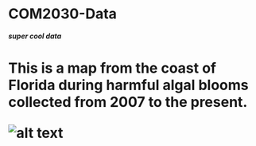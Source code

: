 # COM2030-Data

***__super cool data__***


<h1> This is a map from the coast of Florida during harmful algal blooms collected from 2007 to the present.

![alt text](http://service.ncddc.noaa.gov/rdn/www/media/interactive-maps/habmap.jpg)
